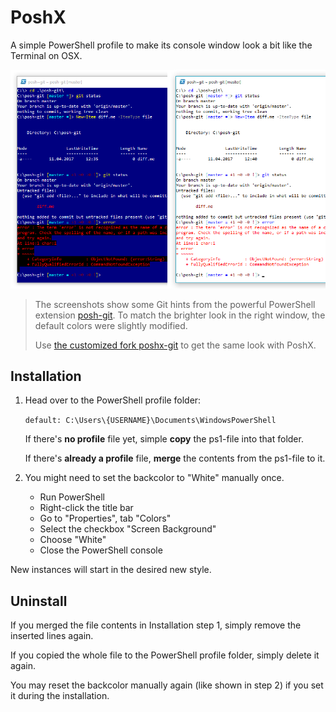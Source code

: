 # PoshX
A simple PowerShell profile to make its console window look a bit like the Terminal on OSX.

![Screenshot](/PoshX-small.png)
> The screenshots show some Git hints from the powerful PowerShell extension [posh-git](https://github.com/dahlbyk/posh-git).
> To match the brighter look in the right window, the default colors were slightly modified.
>
> Use [the customized fork poshx-git](https://github.com/awaescher/posh-git) to get the same look with PoshX.

## Installation
1. Head over to the PowerShell profile folder:

    `default: C:\Users\{USERNAME}\Documents\WindowsPowerShell`
    
    If there's **no profile** file yet, simple **copy** the ps1-file into that folder.
    
    If there's **already a profile** file, **merge** the contents from the ps1-file to it.

2. You might need to set the backcolor to "White" manually once.
    * Run PowerShell
    * Right-click the title bar
    * Go to "Properties", tab "Colors"
    * Select the checkbox "Screen Background"
    * Choose "White"
    * Close the PowerShell console

New instances will start in the desired new style.

## Uninstall
If you merged the file contents in Installation step 1, simply remove the inserted lines again.

If you copied the whole file to the PowerShell profile folder, simply delete it again.

You may reset the backcolor manually again (like shown in step 2) if you set it during the installation.

